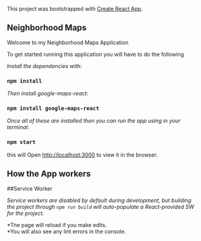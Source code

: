 This project was bootstrapped with [Create React App](https://github.com/facebook/create-react-app).

## Neighborhood Maps

Welcome to my Neighborhood Maps Application

To get started running this application you will have to do the following

*Install the dependencies with:*

  ### `npm install`

*Then install google-maps-react:*

  ### `npm install google-maps-react`

*Once all of these are installed then you can run the app using in your terminal:*

  ### `npm start`

this will Open [http://localhost:3000](http://localhost:3000) to view it in the browser.

## How the App workers


##Service Worker

*Service workers are disabled by default during development, but building the project through `npm run build` will auto-populate a React-provided SW for the project.*

*The page will reload if you make edits.<br>
*You will also see any lint errors in the console.
